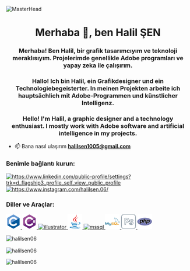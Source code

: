 ![MasterHead](https://media.licdn.com/dms/image/v2/D4D16AQGb9gceDZ8IoA/profile-displaybackgroundimage-shrink_350_1400/B4DZWHuAjKHYAc-/0/1741738741224?e=1747872000&v=beta&t=FKAu7yjvu9mbLxzE6iXuUwmqGbDOER9chwb83G4KkQg)

<h1 align="center">Merhaba 👋, ben Halil ŞEN</h1>
<h3 align="center">Merhaba! Ben Halil, bir grafik tasarımcıyım ve teknoloji meraklısıyım. Projelerimde genellikle Adobe programları ve yapay zeka ile çalışırım.</h3>
<h3 align="center">Hallo! Ich bin Halil, ein Grafikdesigner und ein Technologiebegeisterter. In meinen Projekten arbeite ich hauptsächlich mit Adobe-Programmen und künstlicher Intelligenz.</h3>
<h3 align="center">Hello! I'm Halil, a graphic designer and a technology enthusiast. I mostly work with Adobe software and artificial intelligence in my projects.</h3>



- 📫 Bana nasıl ulaşırım **halilsen1005@gmail.com**

<h3 align = "left">Benimle bağlantı kurun:</h3>
<p align = "left">
<a href = "https://www.linkedin.com/public-profile/settings?trk=d_flagship3_profile_self_view_public_profile" target = "blank"><img align = "center" src="https://raw.githubusercontent.com/rahuldkjain/github-profile-readme-generator/master/src/images/icons/Social/linked-in-alt.svg" alt="https://www.linkedin.com/public-profile/settings?trk=d_flagship3_profile_self_view_public_profile" height="30" width="40" /></a>
<a href="https://www.instagram.com/halilsen.06/" target="blank"><img align="center" src="https://raw.githubusercontent.com/rahuldkjain/github-profile-readme-generator/master/src/images/icons/Social/instagram.svg" alt="https://www.instagram.com/halilsen.06/" height="30" width="40" /></a>
</p>

<h3 align="left">Diller ve Araçlar:</h3>
<p align="left"> <a href="https://www.cprogramming.com/" target="_blank" rel="noreferrer"> <img src="https://raw.githubusercontent.com/devicons/devicon/master/icons/c/c-original.svg" alt="c" width="40" height="40"/> </a> 
<a href="https://www.w3schools.com/cs/" target="_blank" rel="noreferrer"> <img src="https://raw.githubusercontent.com/devicons/devicon/master/icons/csharp/csharp-original.svg" alt="csharp" width="40" height="40"/> </a>
<a href="https://www.adobe.com/tr/urunler/illustrator.html" target="_blank" rel="noreferrer"> <img src="https://www.vectorlogo.zone/logos/adobe_illustrator/adobe_illustrator-icon.svg" alt="illustrator" width="40" height="40"/>
</a> <a href="https://www.java.com" target="_blank" rel="noreferrer"> <img src="https://raw.githubusercontent.com/devicons/devicon/master/icons/java/java-original.svg" alt="java" width="40" height="40"/>
</a> <a href="https://www.microsoft.com/en-us/sql-server" target="_blank" rel="noreferrer"> <img src="https://www.svgrepo.com/show/303229/microsoft-sql-server-logo.svg" alt="mssql" width="40" yükseklik="40"/>
</a> <a href="https://www.mysql.com/" target="_blank" rel="noreferrer"> <img src="https://raw.githubusercontent.com/devicons/devicon/master/icons/mysql/mysql-original-wordmark.svg" alt="mysql" width="40" height="40"/>
</a> <a href="https://www.photoshop.com/tr" target="_blank" rel="noreferrer"> <img src="https://raw.githubusercontent.com/devicons/devicon/master/icons/photoshop/photoshop-line.svg" alt="photoshop" width="40" height="40"/>
</a> <a href="https://www.php.net" target="_blank" rel="noreferrer"> <img src="https://raw.githubusercontent.com/devicons/devicon/master/icons/php/php-original.svg" alt="php" width="40" height="40"/>
</a> </p>

<p> <img align="center" src="https://github-readme-stats.vercel.app/api?username=halilsen06&show_icons=true&locale=tr" alt="halilsen06" /></p>

<p><img align="center" src="https://github-readme-streak-stats.herokuapp.com/?user=halilsen06&" alt="halilsen06" /></p>

<p align="left"> <img src="https://komarev.com/ghpvc/?username=halilsen06&label=Profile%20views&color=0e75b6&style=flat" alt="halilsen06" /> </p>
